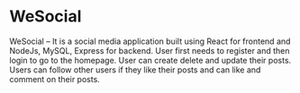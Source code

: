 # WeSocial
WeSocial – It is a social media application built using React for frontend and NodeJs, MySQL, Express for backend. User first needs to register and then login to go to the homepage. User can create delete and update their posts. Users can follow other users if they like their posts and can like and comment on their posts.
